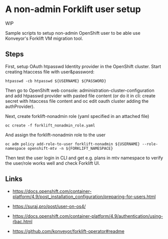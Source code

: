 # A non-admin Forklift user setup

WIP

Sample scripts to setup non-admin OpenShift user to be able use Konveyor's Forklift VM migration tool.

## Steps

First, setup OAuth htpasswd Identity provider in the OpenShift cluster. Start creating htaccess file with user&password:

```
htpasswd -cb htpasswd ${USERNAME} ${PASSWORD}
```

Then go to OpenShift web console: administration-cluster-configuration and add htpasswd provider with pasted file content (or do it in cli: create secret with htaccess file content and oc edit oauth cluster adding the authProvider).


Next, create forklift-nonadmin role (yaml specified in an attached file)

```
oc create -f forklift_nonadmin_role.yaml
```

And assign the forklift-nonadmin role to the user

```
oc adm policy add-role-to-user forklift-nonadmin ${USERNAME} --role-namespace openshift-mtv -n ${FORKLIFT_NAMESPACE}
```

Then test the user login in CLI and get e.g. plans in mtv namespace to verify the user/role works well and check Forklift UI.

## Links

- https://docs.openshift.com/container-platform/4.9/post_installation_configuration/preparing-for-users.html
- https://suraj.pro/post/user-on-os4/
- https://docs.openshift.com/container-platform/4.9/authentication/using-rbac.html

- https://github.com/konveyor/forklift-operator#readme

